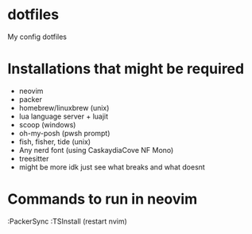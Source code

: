 # dotfiles
My config dotfiles

# Installations that might be required
- neovim
- packer
- homebrew/linuxbrew (unix)
- lua language server + luajit
- scoop (windows)
- oh-my-posh (pwsh prompt)
- fish, fisher, tide (unix)
- Any nerd font (using CaskaydiaCove NF Mono)
- treesitter
- might be more idk just see what breaks and what doesnt

# Commands to run in neovim
:PackerSync
:TSInstall (restart nvim)
